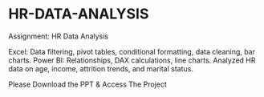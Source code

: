 # HR-DATA-ANALYSIS

Assignment: HR Data Analysis 

Excel: Data filtering, pivot tables, conditional formatting, data cleaning, bar charts.
Power BI: Relationships, DAX calculations, line charts.
Analyzed HR data on age, income, attrition trends, and marital status.

Please Download the PPT & Access The Project
